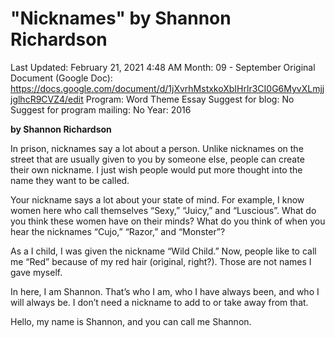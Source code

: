 # "Nicknames" by Shannon Richardson

Last Updated: February 21, 2021 4:48 AM
Month: 09 - September
Original Document (Google Doc): https://docs.google.com/document/d/1jXvrhMstxkoXbIHrlr3CI0G6MyvXLmjjjglhcR9CVZ4/edit
Program: Word Theme Essay
Suggest for blog: No
Suggest for program mailing: No
Year: 2016

**by Shannon Richardson**

In prison, nicknames say a lot about a person. Unlike nicknames on the street that are usually given to you by someone else, people can create their own nickname. I just wish people would put more thought into the name they want to be called.

Your nickname says a lot about your state of mind. For example, I know women here who call themselves “Sexy,” “Juicy,” and “Luscious”. What do you think these women have on their minds? What do you think of when you hear the nicknames “Cujo,” “Razor,” and “Monster”?

As a I child, I was given the nickname “Wild Child.” Now, people like to call me “Red” because of my red hair (original, right?). Those are not names I gave myself.

In here, I am Shannon. That’s who I am, who I have always been, and who I will always be. I don’t need a nickname to add to or take away from that.

Hello, my name is Shannon, and you can call me Shannon.